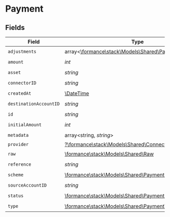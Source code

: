 # Payment


## Fields

| Field                                                                                              | Type                                                                                               | Required                                                                                           | Description                                                                                        | Example                                                                                            |
| -------------------------------------------------------------------------------------------------- | -------------------------------------------------------------------------------------------------- | -------------------------------------------------------------------------------------------------- | -------------------------------------------------------------------------------------------------- | -------------------------------------------------------------------------------------------------- |
| `adjustments`                                                                                      | array<[\formance\stack\Models\Shared\PaymentAdjustment](../../Models/Shared/PaymentAdjustment.md)> | :heavy_check_mark:                                                                                 | N/A                                                                                                |                                                                                                    |
| `amount`                                                                                           | *int*                                                                                              | :heavy_check_mark:                                                                                 | N/A                                                                                                | 100                                                                                                |
| `asset`                                                                                            | *string*                                                                                           | :heavy_check_mark:                                                                                 | N/A                                                                                                | USD                                                                                                |
| `connectorID`                                                                                      | *string*                                                                                           | :heavy_check_mark:                                                                                 | N/A                                                                                                |                                                                                                    |
| `createdAt`                                                                                        | [\DateTime](https://www.php.net/manual/en/class.datetime.php)                                      | :heavy_check_mark:                                                                                 | N/A                                                                                                |                                                                                                    |
| `destinationAccountID`                                                                             | *string*                                                                                           | :heavy_check_mark:                                                                                 | N/A                                                                                                |                                                                                                    |
| `id`                                                                                               | *string*                                                                                           | :heavy_check_mark:                                                                                 | N/A                                                                                                | XXX                                                                                                |
| `initialAmount`                                                                                    | *int*                                                                                              | :heavy_check_mark:                                                                                 | N/A                                                                                                | 100                                                                                                |
| `metadata`                                                                                         | array<string, *string*>                                                                            | :heavy_check_mark:                                                                                 | N/A                                                                                                |                                                                                                    |
| `provider`                                                                                         | [?\formance\stack\Models\Shared\Connector](../../Models/Shared/Connector.md)                       | :heavy_minus_sign:                                                                                 | N/A                                                                                                |                                                                                                    |
| `raw`                                                                                              | [\formance\stack\Models\Shared\Raw](../../Models/Shared/Raw.md)                                    | :heavy_check_mark:                                                                                 | N/A                                                                                                |                                                                                                    |
| `reference`                                                                                        | *string*                                                                                           | :heavy_check_mark:                                                                                 | N/A                                                                                                |                                                                                                    |
| `scheme`                                                                                           | [\formance\stack\Models\Shared\PaymentScheme](../../Models/Shared/PaymentScheme.md)                | :heavy_check_mark:                                                                                 | N/A                                                                                                |                                                                                                    |
| `sourceAccountID`                                                                                  | *string*                                                                                           | :heavy_check_mark:                                                                                 | N/A                                                                                                |                                                                                                    |
| `status`                                                                                           | [\formance\stack\Models\Shared\PaymentStatus](../../Models/Shared/PaymentStatus.md)                | :heavy_check_mark:                                                                                 | N/A                                                                                                |                                                                                                    |
| `type`                                                                                             | [\formance\stack\Models\Shared\PaymentType](../../Models/Shared/PaymentType.md)                    | :heavy_check_mark:                                                                                 | N/A                                                                                                |                                                                                                    |